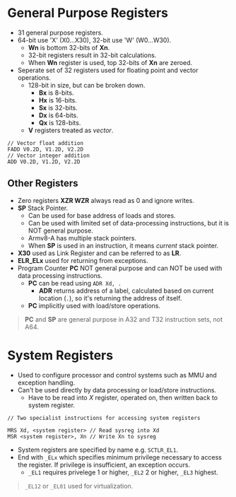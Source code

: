 <!--
  Author:  NE- https://github.com/NE-
  Date:    2022 September 06
  Purpose: ARM64 Register notes.
-->

# General Purpose Registers
- 31 general purpose registers.
- 64-bit use 'X' (X0...X30), 32-bit use 'W' (W0...W30).
  - **Wn** is bottom 32-bits of **Xn**.
  - 32-bit registers result in 32-bit calculations.
  - When **Wn** register is used, top 32-bits of **Xn** are zeroed.
- Seperate set of 32 registers used for floating point and vector operations.
  - 128-bit in size, but can be broken down.
    - **Bx** is 8-bits.
    - **Hx** is 16-bits.
    - **Sx** is 32-bits.
    - **Dx** is 64-bits.
    - **Qx** is 128-bits.
  - **V** registers treated as *vector*.
```arm
// Vector float addition
FADD V0.2D, V1.2D, V2.2D
// Vector integer addition
ADD V0.2D, V1.2D, V2.2D
```

## Other Registers
- Zero registers **XZR WZR** always read as 0 and ignore writes.
- **SP** Stack Pointer.
  - Can be used for base address of loads and stores.
  - Can be used with limited set of data-processing instructions, but it is NOT general purpose.
  - Armv8-A has multiple stack pointers.
  - When **SP** is used in an instruction, it means *current* stack pointer.
- **X30** used as Link Register and can be referred to as **LR**.
- **ELR_ELx** used for returning from exceptions.
- Program Counter **PC** NOT general purpose and can NOT be used with data processing instructions.
  - **PC** can be read using `ADR Xd, .`
    - **ADR** returns address of a label, calculated based on current location (`.`), so it's returning the address of itself.
  - **PC** implicitly used with load/store operations.

> **PC** and **SP** are general purpose in A32 and T32 instruction sets, not A64.

# System Registers
- Used to configure processor and control systems such as MMU and exception handling.
- Can't be used directly by data processing or load/store instructions.
  - Have to be read into *X* register, operated on, then written back to system register.
```arm
// Two specialist instructions for accessing system registers

MRS Xd, <system register> // Read sysreg into Xd
MSR <system register>, Xn // Write Xn to sysreg
```
- System registers are specified by name e.g. `SCTLR_EL1`.
- End with `_ELx` which specifies minimum privilege necessary to access the register. If privilege is insufficient, an exception occurs.
  - `_EL1` requires privelege 1 or higher, `_EL2` 2 or higher, `_EL3` highest.
> `_EL12` or `_EL01` used for virtualization.
